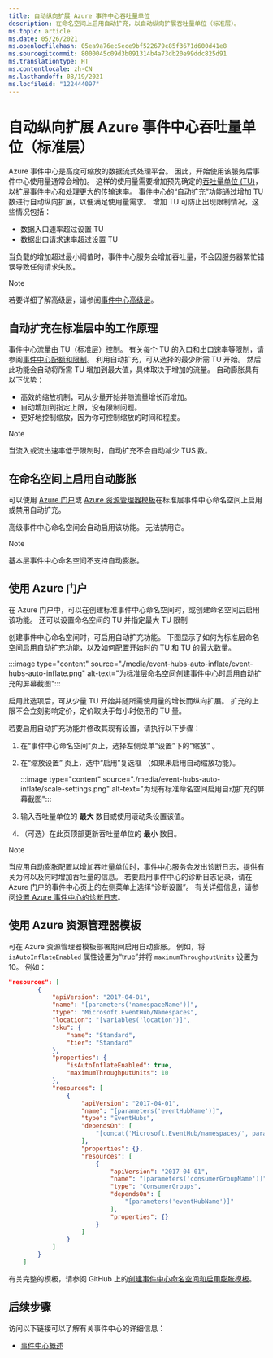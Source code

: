 ```yaml
---
title: 自动纵向扩展 Azure 事件中心吞吐量单位
description: 在命名空间上启用自动扩充，以自动纵向扩展吞吐量单位（标准层）。
ms.topic: article
ms.date: 05/26/2021
ms.openlocfilehash: 05ea9a76ec5ece9bf522679c85f3671d600d41e8
ms.sourcegitcommit: 8000045c09d3b091314b4a73db20e99ddc825d91
ms.translationtype: HT
ms.contentlocale: zh-CN
ms.lasthandoff: 08/19/2021
ms.locfileid: "122444097"
---
```

# <a name="automatically-scale-up-azure-event-hubs-throughput-units-standard-tier"></a>自动纵向扩展 Azure 事件中心吞吐量单位（标准层） 
Azure 事件中心是高度可缩放的数据流式处理平台。 因此，开始使用该服务后事件中心使用量通常会增加。 这样的使用量需要增加预先确定的[吞吐量单位 (TU)](event-hubs-scalability.md#throughput-units)，以扩展事件中心和处理更大的传输速率。 事件中心的“自动扩充”功能通过增加 TU 数进行自动纵向扩展，以便满足使用量需求。 增加 TU 可防止出现限制情况，这些情况包括：

* 数据入口速率超过设置 TU 
* 数据出口请求速率超过设置 TU

当负载的增加超过最小阈值时，事件中心服务会增加吞吐量，不会因服务器繁忙错误导致任何请求失败。

> [!NOTE]
> 若要详细了解高级层，请参阅[事件中心高级层](event-hubs-premium-overview.md)。

## <a name="how-auto-inflate-works-in-standard-tier"></a>自动扩充在标准层中的工作原理
事件中心流量由 TU（标准层）控制。 有关每个 TU 的入口和出口速率等限制，请参阅[事件中心配额和限制](event-hubs-quotas.md)。 利用自动扩充，可从选择的最少所需 TU 开始。 然后此功能会自动将所需 TU 增加到最大值，具体取决于增加的流量。 自动膨胀具有以下优势：

- 高效的缩放机制，可从少量开始并随流量增长而增加。
- 自动增加到指定上限，没有限制问题。
- 更好地控制缩放，因为你可控制缩放的时间和程度。

> [!NOTE]
> 当流入或流出速率低于限制时，自动扩充不会自动减少 TUS 数。 

 ## <a name="enable-auto-inflate-on-a-namespace"></a>在命名空间上启用自动膨胀
可以使用 [Azure 门户](https://portal.azure.com)或 [Azure 资源管理器模板](https://github.com/Azure/azure-quickstart-templates/tree/master/quickstarts/microsoft.eventhub/eventhubs-create-namespace-and-enable-inflate)在标准层事件中心命名空间上启用或禁用自动扩充。

高级事件中心命名空间会自动启用该功能。 无法禁用它。 

> [!NOTE]
> 基本层事件中心命名空间不支持自动膨胀。

## <a name="use-azure-portal"></a>使用 Azure 门户
在 Azure 门户中，可以在创建标准事件中心命名空间时，或创建命名空间后启用该功能。 还可以设置命名空间的 TU 并指定最大 TU 限制 

创建事件中心命名空间时，可启用自动扩充功能。 下图显示了如何为标准层命名空间启用自动扩充功能，以及如何配置开始时的 TU 和 TU 的最大数量。 

:::image type="content" source="./media/event-hubs-auto-inflate/event-hubs-auto-inflate.png" alt-text="为标准层命名空间创建事件中心时启用自动扩充的屏幕截图":::

启用此选项后，可从少量 TU 开始并随所需使用量的增长而纵向扩展。 扩充的上限不会立刻影响定价，定价取决于每小时使用的 TU 量。

若要启用自动扩充功能并修改其现有设置，请执行以下步骤：

1. 在“事件中心命名空间”页上，选择左侧菜单“设置”下的“缩放”  。
2. 在“缩放设置”  页上，选中“启用”复选框  （如果未启用自动缩放功能）。

    :::image type="content" source="./media/event-hubs-auto-inflate/scale-settings.png" alt-text="为现有标准命名空间启用自动扩充的屏幕截图":::
3. 输入吞吐量单位的 **最大** 数目或使用滚动条设置该值。
4. （可选）在此页顶部更新吞吐量单位的 **最小** 数目。

> [!NOTE]
> 当应用自动膨胀配置以增加吞吐量单位时，事件中心服务会发出诊断日志，提供有关为何以及何时增加吞吐量的信息。 若要启用事件中心的诊断日志记录，请在 Azure 门户的事件中心页上的左侧菜单上选择“诊断设置”。 有关详细信息，请参阅[设置 Azure 事件中心的诊断日志](monitor-event-hubs-reference.md#resource-logs)。


## <a name="use-an-azure-resource-manager-template"></a>使用 Azure 资源管理器模板

可在 Azure 资源管理器模板部署期间启用自动膨胀。 例如，将 `isAutoInflateEnabled` 属性设置为“true”并将 `maximumThroughputUnits` 设置为 10。 例如：

```json
"resources": [
        {
            "apiVersion": "2017-04-01",
            "name": "[parameters('namespaceName')]",
            "type": "Microsoft.EventHub/Namespaces",
            "location": "[variables('location')]",
            "sku": {
                "name": "Standard",
                "tier": "Standard"
            },
            "properties": {
                "isAutoInflateEnabled": true,
                "maximumThroughputUnits": 10
            },
            "resources": [
                {
                    "apiVersion": "2017-04-01",
                    "name": "[parameters('eventHubName')]",
                    "type": "EventHubs",
                    "dependsOn": [
                        "[concat('Microsoft.EventHub/namespaces/', parameters('namespaceName'))]"
                    ],
                    "properties": {},
                    "resources": [
                        {
                            "apiVersion": "2017-04-01",
                            "name": "[parameters('consumerGroupName')]",
                            "type": "ConsumerGroups",
                            "dependsOn": [
                                "[parameters('eventHubName')]"
                            ],
                            "properties": {}
                        }
                    ]
                }
            ]
        }
    ]
```

有关完整的模板，请参阅 GitHub 上的[创建事件中心命名空间和启用膨胀模板](https://github.com/Azure/azure-quickstart-templates/tree/master/quickstarts/microsoft.eventhub/eventhubs-create-namespace-and-enable-inflate)。


## <a name="next-steps"></a>后续步骤

访问以下链接可以了解有关事件中心的详细信息：

* [事件中心概述](./event-hubs-about.md)
